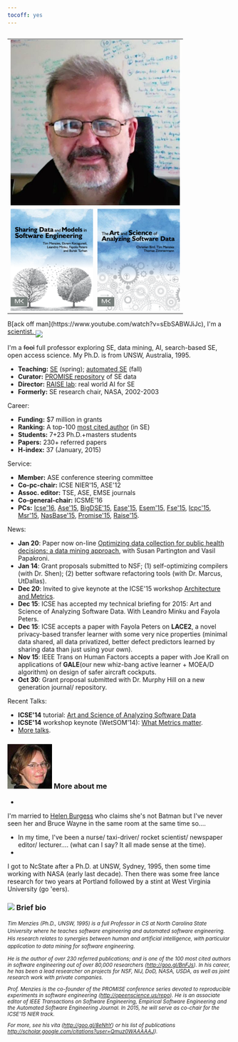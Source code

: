 ```yaml
---
tocoff: yes
---
```


<table align=right width=420>
<tr><td align=right>
<a href="img/timmBig.jpg"><img width=380 id=pad
src="img/timm.jpg"></a>
</td></tr>
<tr><td align=right>
<a href="http://www.amazon.com/Sharing-Data-Models-Software-Engineering/dp/0124172954"><img
style="width: 185px; margin-right:10px;"
src="img/shareBookCover.png"></a><img  width=185 src="img/asdbookCover.png">

</td></table>
<span class=firstcharacter>B</span>[ack off man](https://www.youtube.com/watch?v=sEbSABWJiJc),
I'm a 
<a href="https://www.youtube.com/watch?v=Nda7w487yU0">scientist. <img border=0
align=middle src="http://www.veryicon.com/icon/32/Movie%20%26%20TV/Futurama%20Vol.%201/Farnsworth.png"></a>


I'm a <strike>fool</strike> full professor
exploring
SE, data mining, AI, 
search-based SE, open access
science. My Ph.D. is from UNSW, Australia, 1995.


+ **Teaching:**  [SE](http://www4.ncsu.edu/~tjmenzie/cs510) (spring); [automated SE](https://github.com/timm/sbse14/wiki) (fall)
+ **Curator:**   [PROMISE repository](http://openscience.us/repo) of SE data
+ **Director:**   [RAISE lab](http://ai4se.net): real world AI for SE
+ **Formerly:** SE research chair, NASA, 2002-2003

Career:

+ **Funding:**   $7 million in grants
+ **Ranking:** A top-100 [most cited author](http://goo.gl/BnFJs) (in SE)
+ **Students:**   7+23 Ph.D.+masters students
+ **Papers:**   230+ referred papers
+ **H-index:** 37 (January, 2015)

Service:

+ **Member:**   ASE conference steering committee
+ **Co-pc-chair:**   ICSE NIER'15, ASE'12
+ **Assoc. editor:**   TSE, ASE, EMSE journals  
+ **Co-general-chair:**   ICSME'16  
+ **PCs:**
[Icse'16](http://2016.icse.cs.txstate.edu/team/organizing-committee),
[Ase'15](http://ase2015.unl.edu/#tab-committee),
[BigDSE'15](http://sse.uni-due.de/bigdse15),
[Ease'15](http://emse.nju.edu.cn/ease2015),
[Esem'15](http://eseiw.iscas.ac.cn/eseiw2015/esem/cfp.html),
[Fse'15](http://esec-fse15.dei.polimi.it/committee.html),
[Icpc'15](https://dibt.unimol.it/ICPC15/Home.html),
[Msr'15](http://2015.msrconf.org/),
[NasBase'15](http://nasbase.org/),
[Promise'15](https://easychair.org/conferences/?conf=promise2015),
[Raise'15](http://promisedata.org/raise/2015/index.html).

News:

+ **Jan 20**: Paper now on-line
[Optimizing data collection for public health decisions: a data mining approach](http://www.biomedcentral.com/1471-2458/14/593),
with Susan Partington and Vasil Papakroni.
+ **Jan 14**: Grant proposals submitted to NSF; (1) self-optimizing compilers
(with Dr. Shen); (2) better software refactoring tools (with Dr. Marcus, UtDallas).
+ **Dec 20**: Invited to give keynote at the ICSE'15 workshop
[Architecture and Metrics](http://www.sei.cmu.edu/community/sam2015/speakers/?location=secondary-nav&source=971390).
+ **Dec 15**: ICSE has accepted my technical briefing for
  2015: Art and Science of Analyzing Software
  Data. With Leandro Minku and Fayola Peters.
+ **Dec 15**: ICSE accepts a paper with Fayola Peters on **LACE2**, a novel privacy-based transfer learner with some very nice properties
  (minimal data shared, all data privatized, better defect predictors learned by sharing data than just using your own).
+ **Nov 15**: IEEE Trans on Human Factors accepts
a paper with Joe Krall on applications of **GALE**(our new whiz-bang active learner + MOEA/D algorithm) on design of safer aircraft cockputs.
+ **Oct 30**: Grant proposal submitted with Dr. Murphy Hill on a new generation journal/ repository.

Recent Talks:

+ **ICSE'14** tutorial: [Art and Science of Analyzing Software Data](http://www.slideshare.net/timmenzies/the-art-and-science-of-analyzing-software-data)
+ **ICSE'14** workshop keynote (WetSOM'14): [What Metrics matter](http://www.slideshare.net/timmenzies/metrics-matter?related=1).
+ [More talks](http://slideshare.com/timmenzies).


### <img src="img/helen.png" width=100 id=pad> More about me ###

+ 
I'm married to [Helen Burgess](http://helenburgess.com) who claims she's not Batman but I've never seen her and Bruce Wayne in the same room at the same time so....
+ In my time, I've been a
nurse/ taxi-driver/ rocket scientist/ newspaper
editor/ lecturer....  (what can I say? It all made
sense at the time).
+ 
I got to NcState after a
Ph.D. at UNSW, Sydney, 1995, then some time working with NASA (early last decade).
Then there was some free lance research for two years at Portland followed by a stint at West Virginia University (go 'eers).


### <img width= 100 src="http://ai4se.net/img/timm.png" id=pad> Brief bio ###



<em><small>
Tim Menzies (Ph.D., UNSW, 1995) is a full Professor in CS at
North Carolina State University where he teaches software
engineering and automated software engineering. His research
relates to synergies between human and artificial intelligence,
with particular application to data mining for software
engineering.

He is the author of over 230 referred publications; and is one of
the 100 most cited authors in software engineering out of over
80,000 researchers (http://goo.gl/BnFJs).  In his career, he has
been a lead researcher on projects for NSF, NIJ, DoD, NASA, USDA,
as well as joint research work with private companies.

Prof. Menzies is the co-founder of the PROMISE conference series
devoted to reproducible experiments in software engineering
(http://opeenscience.us/repo).  He is an associate editor of IEEE
Transactions on Software Engineering, Empirical Software
Engineering and the Automated Software Engineering Journal. In
2015, he will serve as co-chair for the ICSE'15 NIER track.

For more, see his vita (http://goo.gl/8eNhY) or his list of
publications http://scholar.google.com/citations?user=Qmuz0WAAAAAJ).
</em>


</small>




